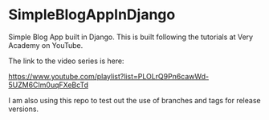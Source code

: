 # SimpleBlogAppInDjango
Simple Blog App built in Django. This is built following the tutorials at Very Academy on YouTube.

The link to the video series is here:

https://www.youtube.com/playlist?list=PLOLrQ9Pn6cawWd-5UZM6CIm0uqFXeBcTd

I am also using this repo to test out the use of branches and tags for release versions.